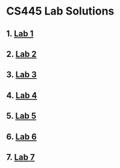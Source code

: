 # CS445 Lab Solutions
## 1. [Lab 1](https://github.com/merrhaile/cs445-lab-solns/blob/main/lab1/lab1_ME.pdf)
## 2. [Lab 2](https://github.com/merrhaile/cs445-lab-solns/blob/main/lab2/lab2_ME.pdf)
## 3. [Lab 3](https://github.com/merrhaile/cs445-lab-solns/tree/main/lab3)
## 4. [Lab 4](https://github.com/merrhaile/cs445-lab-solns/tree/main/lab4)
## 5. [Lab 5](https://github.com/merrhaile/cs445-lab-solns/tree/main/lab5)
## 6. [Lab 6](https://github.com/merrhaile/cs445-lab-solns/tree/main/lab6)
## 7. [Lab 7](https://github.com/merrhaile/cs445-lab-solns/tree/main/lab7)